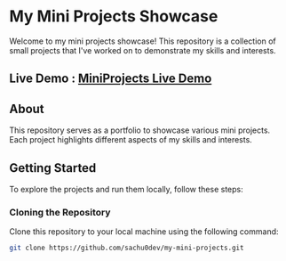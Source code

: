 # My Mini Projects Showcase

Welcome to my mini projects showcase! This repository is a collection of small projects that I've worked on to demonstrate my skills and interests.

## Live Demo : [MiniProjects Live Demo](https://sushil-miniprojects.netlify.app/ "Visit Pcparts")

## About

This repository serves as a portfolio to showcase various mini projects. Each project highlights different aspects of my skills and interests.

## Getting Started

To explore the projects and run them locally, follow these steps:

### Cloning the Repository

Clone this repository to your local machine using the following command:

```bash
git clone https://github.com/sachu0dev/my-mini-projects.git
